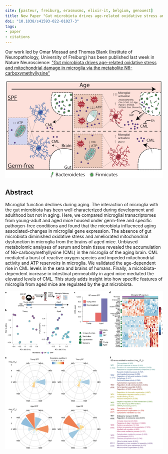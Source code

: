 ```yaml
---
site: [pasteur, freiburg, erasmusmc, elixir-it, belgium, genouest]
title: New Paper "Gut microbiota drives age-related oxidative stress and mitochondrial damage in microglia via the metabolite N6-carboxymethyllysine"
doi: "10.1038/s41593-022-01027-3"
tags:
- paper
- citations
---
```


Our work led by Omar Mossad and Thomas Blank (Institute of Neuropathology, University of Freiburg) has been published last week in Nature Neuroscience: ["Gut microbiota drives age-related oxidative stress and mitochondrial damage in microglia via the metabolite N6-carboxymethyllysine"](https://www.nature.com/articles/s41593-022-01027-3)

![Graphical Abstract](/assets/media/2022-03-07-paper-gut-microbiota-microglia-aging-graphical-abstract.png)

## Abstract

Microglial function declines during aging. The interaction of microglia with the gut microbiota has been well characterized during development and adulthood but not in aging. Here, we compared microglial transcriptomes from young-adult and aged mice housed under germ-free and specific pathogen-free conditions and found that the microbiota influenced aging associated-changes in microglial gene expression. The absence of gut microbiota diminished oxidative stress and ameliorated mitochondrial dysfunction in microglia from the brains of aged mice. Unbiased metabolomic analyses of serum and brain tissue revealed the accumulation of N6-carboxymethyllysine (CML) in the microglia of the aging brain. CML mediated a burst of reactive oxygen species and impeded mitochondrial activity and ATP reservoirs in microglia. We validated the age-dependent rise in CML levels in the sera and brains of humans. Finally, a microbiota-dependent increase in intestinal permeability in aged mice mediated the elevated levels of CML. This study adds insight into how specific features of microglia from aged mice are regulated by the gut microbiota.

![Fig. 1: Microbiota orchestrates microglial transcriptome in young and aged mice](/assets/media/2022-03-07-paper-gut-microbiota-microglia-aging-fig-1.png)